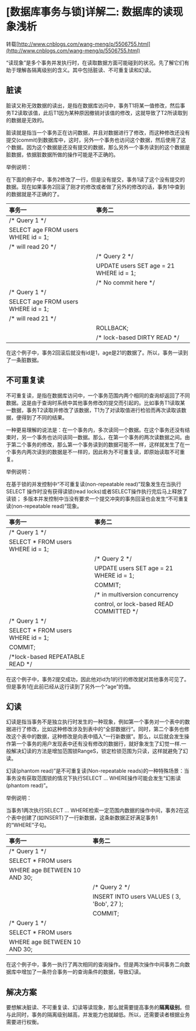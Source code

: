 # [数据库事务与锁]详解二: 数据库的读现象浅析

转载[http://www.cnblogs.com/wang-meng/p/5506755.html](http://www.cnblogs.com/wang-meng/p/5506755.html)

“读现象”是多个事务并发执行时，在读取数据方面可能碰到的状况。先了解它们有助于理解各隔离级别的含义。其中包括脏读、不可重复读和幻读。

## 脏读
脏读又称无效数据的读出，是指在数据库访问中，事务T1将某一值修改，然后事务T2读取该值，此后T1因为某种原因撤销对该值的修改，这就导致了T2所读取到的数据是无效的。

脏读就是指当一个事务正在访问数据，并且对数据进行了修改，而这种修改还没有提交(commit)到数据库中，这时，另外一个事务也访问这个数据，然后使用了这个数据。因为这个数据是还没有提交的数据，那么另外一个事务读到的这个数据是脏数据，依据脏数据所做的操作可能是不正确的。

举例说明：

在下面的例子中，事务2修改了一行，但是没有提交，事务1读了这个没有提交的数据。现在如果事务2回滚了刚才的修改或者做了另外的修改的话，事务1中查到的数据就是不正确的了。

| 事务一	                            |事务二                               |
|:----                              |:----                               |
|/* Query 1 */                      |                                    |
|SELECT age FROM users WHERE id = 1;|                                      |
|/* will read 20 */	                |                                      |
|                                   |/* Query 2 */                         |
|                                   |UPDATE users SET age = 21 WHERE id = 1;|
|                                   |/* No commit here */                   |
|/* Query 1 */                     |                                      |
|SELECT age FROM users WHERE id = 1;|                                      |
|/* will read 21 */                 |                                      |
|                                   |ROLLBACK;                              |
|                                   |/* lock-based DIRTY READ */            |

在这个例子中，事务2回滚后就没有id是1，age是21的数据了。所以，事务一读到了一条脏数据。

## 不可重复读

不可重复读，是指在数据库访问中，一个事务范围内两个相同的查询却返回了不同数据。这是由于查询时系统中其他事务修改的提交而引起的。比如事务T1读取某一数据，事务T2读取并修改了该数据，T1为了对读取值进行检验而再次读取该数据，便得到了不同的结果。

一种更易理解的说法是：在一个事务内，多次读同一个数据。在这个事务还没有结束时，另一个事务也访问该同一数据。那么，在第一个事务的两次读数据之间。由于第二个事务的修改，那么第一个事务读到的数据可能不一样，这样就发生了在一个事务内两次读到的数据是不一样的，因此称为不可重复读，即原始读取不可重复。

举例说明：

在基于锁的并发控制中“不可重复读(non-repeatable read)”现象发生在当执行SELECT 操作时没有获得读锁(read locks)或者SELECT操作执行完后马上释放了读锁； 多版本并发控制中当没有要求一个提交冲突的事务回滚也会发生“不可重复读(non-repeatable read)”现象。

| 事务一	                            |事务二                               |
|:----                              |:----                               |
|/* Query 1 */                      |                                    |
|SELECT * FROM users WHERE id = 1;  |                                    |
|                                   |/* Query 2 */                       |
|                                   |UPDATE users SET age = 21 WHERE id = 1;|
|                                   |COMMIT;                               |
|                                   |/* in multiversion concurrency          |
|                                   |control, or lock-based READ COMMITTED */|
|/* Query 1 */                      |                                    |
|SELECT * FROM users WHERE id = 1;  |                                    |
|COMMIT;                             |                                    |
|/*lock-based REPEATABLE READ */    |                                    |

在这个例子中，事务2提交成功，因此他对id为1的行的修改就对其他事务可见了。但是事务1在此前已经从这行读到了另外一个“age”的值。

## 幻读
幻读是指当事务不是独立执行时发生的一种现象，例如第一个事务对一个表中的数据进行了修改，比如这种修改涉及到表中的“全部数据行”。同时，第二个事务也修改这个表中的数据，这种修改是向表中插入“一行新数据”。那么，以后就会发生操作第一个事务的用户发现表中还有没有修改的数据行，就好象发生了幻觉一样.一般解决幻读的方法是增加范围锁RangeS，锁定检锁范围为只读，这样就避免了幻读。　　

幻读(phantom read)”是不可重复读(Non-repeatable reads)的一种特殊场景：当事务没有获取范围锁的情况下执行SELECT … WHERE操作可能会发生“幻影读(phantom read)”。

举例说明：

当事务1两次执行SELECT … WHERE检索一定范围内数据的操作中间，事务2在这个表中创建了(如INSERT)了一行新数据，这条新数据正好满足事务1的“WHERE”子句。

| 事务一	                            |事务二                               |
|:----                              |:----                               |
|/* Query 1 */                      |                                    |
|SELECT * FROM users                |                                    |
|WHERE age BETWEEN 10 AND 30;       |                                    |
|                                   |/* Query 2 */                       |
|                                   |INSERT INTO users VALUES ( 3, 'Bob', 27 );|
|                                   |COMMIT;                              |
|/* Query 1 */                      |                                    |
|SELECT * FROM users                |                                    |
|WHERE age BETWEEN 10 AND 30;       |                                    |

在这个例子中，事务一执行了两次相同的查询操作。但是两次操作中间事务二向数据库中增加了一条符合事务一的查询条件的数据，导致幻读。

## 解决方案
要想解决脏读、不可重复读、幻读等读现象，那么就需要提高事务的**隔离级别**。但与此同时，事务的隔离级别越高，并发能力也就越低。所以，还需要读者根据业务需要进行权衡。






